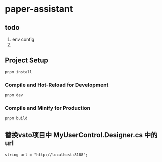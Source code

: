 # paper-assistant



## todo

1. env config
2. 
## Project Setup

```sh
pnpm install
```

### Compile and Hot-Reload for Development

```sh
pnpm dev
```

### Compile and Minify for Production

```sh
pnpm build
```

## 替换vsto项目中 MyUserControl.Designer.cs 中的url
```
string url = "http://localhost:8188";
```
